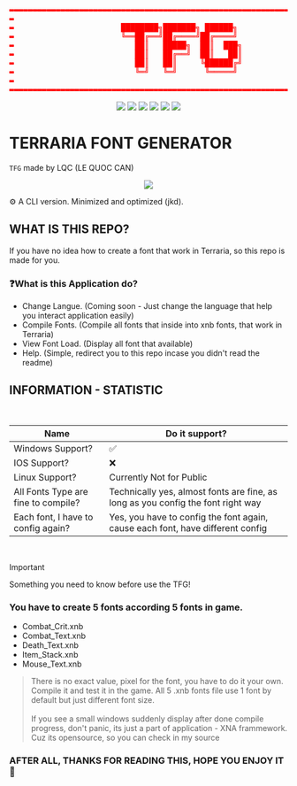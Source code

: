 <pre style="color: red;" color=orange align=center>
▬▬▬▬▬▬▬▬▬▬▬▬▬▬▬▬▬▬▬▬▬▬▬▬▬▬▬▬▬▬▬▬▬▬▬▬▬▬▬▬▬▬▬▬▬▬▬▬▬▬▬▬▬▬▬▬▬▬▬▬▬▬▬▬▬▬▬▬▬▬▬
▬                                                                     ▬
▬                       ████████╗███████╗ ██████╗                     ▬
▬                       ╚══██╔══╝██╔════╝██╔════╝                     ▬
▬                          ██║   █████╗  ██║  ███╗                    ▬
▬                          ██║   ██╔══╝  ██║   ██║                    ▬
▬                          ██║   ██║     ╚██████╔╝                    ▬
▬                          ╚═╝   ╚═╝      ╚═════╝                     ▬
▬                                                                     ▬
▬▬▬▬▬▬▬▬▬▬▬▬▬▬▬▬▬▬▬▬▬▬▬▬▬▬▬▬▬▬▬▬▬▬▬▬▬▬▬▬▬▬▬▬▬▬▬▬▬▬▬▬▬▬▬▬▬▬▬▬▬▬▬▬▬▬▬▬▬▬▬ 
</pre>

<p align="center">

  <img src="https://img.shields.io/github/license/LQCpaka/TerrariaFontGenerator-CLI">
  <img src="https://img.shields.io/badge/XML-Font-blue">
  <img src="https://img.shields.io/badge/Vietnam-⭐_Vietnamese-blue)">
  <img src="https://img.shields.io/badge/Languuage-Csharp-blue)">
  <img src="https://img.shields.io/badge/Application-CLI-blue)">
  <img src="https://img.shields.io/badge/Terraria-Font-red")>

</p>

# TERRARIA FONT GENERATOR

```TFG``` made by LQC (LE QUOC CAN) <br>

<p align=center>
  <img src="https://github.com/LQCpaka/TerrariaFontGenerator-CLI/blob/master/TerrariaFontGenCLI/Image/readme/imageCLI.png"/>
<p>

⚙️ A CLI version. Minimized and optimized (jkd).

## WHAT IS THIS REPO?

If you have no idea how to create a font that work in Terraria, so this repo is made for you.

### ❓What is this Application do?

- Change Langue. (Coming soon - Just change the language that help you interact application easily)
- Compile Fonts. (Compile all fonts that inside into xnb fonts, that work in Terraria)
- View Font Load. (Display all font that available)
- Help. (Simple, redirect you to this repo incase you didn't read the readme)

## INFORMATION - STATISTIC

<br>

| Name | Do it support? |
| ------------- | ------------- |
| Windows Support? | ✅ |
| IOS Support?  |  ❌ |
| Linux Support? | Currently Not for Public |
| All Fonts Type are fine to compile? | Technically yes, almost fonts are fine, as long as you config the font right way  |
| Each font, I have to config again? | Yes, you have to config the font again, cause each font, have different config |

<br>

> [!IMPORTANT]
> Something you need to know before use the TFG!

### **You have to create 5 fonts according 5 fonts in game.**

- Combat_Crit.xnb
- Combat_Text.xnb
- Death_Text.xnb
- Item_Stack.xnb
- Mouse_Text.xnb

> There is no exact value, pixel for the font, you have to do it your own. Compile it and test it in the game. All 5 .xnb fonts file use 1 font by default but just different font size.<br><br>
> If you see a small windows suddenly display after done compile progress, don't panic, its just a part of application - XNA frammework. Cuz its opensource, so you can check in my source


### AFTER ALL, THANKS FOR READING THIS, HOPE YOU ENJOY IT 💖
